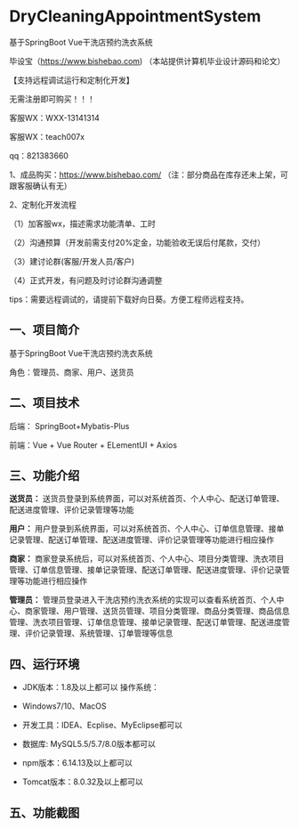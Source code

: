 # DryCleaningAppointmentSystem
 基于SpringBoot Vue干洗店预约洗衣系统

毕设宝（https://www.bishebao.com) （本站提供计算机毕业设计源码和论文）

【支持远程调试运行和定制化开发】

无需注册即可购买！！！

客服WX：WXX-13141314

客服WX：teach007x

qq：821383660


1、成品购买：https://www.bishebao.com/ （注：部分商品在库存还未上架，可跟客服确认有无）

2、定制化开发流程

（1）加客服wx，描述需求功能清单、工时

（2）沟通预算（开发前需支付20%定金，功能验收无误后付尾款，交付）

（3）建讨论群(客服/开发人员/客户)

（4）正式开发，有问题及时讨论群沟通调整

tips：需要远程调试的，请提前下载好向日葵。方便工程师远程支持。

<h2>一、项目简介</h2>
基于SpringBoot Vue干洗店预约洗衣系统

角色：管理员、商家、用户、送货员
<h2>二、项目技术</h2>
<p class="md-end-block md-p"><span class="md-plain">后端： SpringBoot+Mybatis-Plus</span></p>
<p class="md-end-block md-p"><span class="md-plain">前端：Vue + Vue Router + ELementUI + Axios</span></p>

<h2>三、功能介绍</h2>
<div class="markdown-heading" dir="auto">
<div class="markdown-heading" dir="auto">

<strong>送货员：</strong>
送货员登录到系统界面，可以对系统首页、个人中心、配送订单管理、配送进度管理、评价记录管理等功能

<strong>用户：</strong>
用户登录到系统界面，可以对系统首页、个人中心、订单信息管理、接单记录管理、配送订单管理、配送进度管理、评价记录管理等功能进行相应操作

<strong>商家：</strong>
商家登录系统后，可以对系统首页、个人中心、项目分类管理、洗衣项目管理、订单信息管理、接单记录管理、配送订单管理、配送进度管理、评价记录管理等功能进行相应操作

<strong>管理员：</strong>
管理员登录进入干洗店预约洗衣系统的实现可以查看系统首页、个人中心、商家管理、用户管理、送货员管理、项目分类管理、商品分类管理、商品信息管理、洗衣项目管理、订单信息管理、接单记录管理、配送订单管理、配送进度管理、评价记录管理、系统管理、订单管理等信息

</div>
</div>
<h2>四、运行环境</h2>
<ul dir="auto">
 	<li>
<p dir="auto">JDK版本：1.8及以上都可以 操作系统：</p>
</li>
 	<li>
<p dir="auto">Windows7/10、MacOS</p>
</li>
 	<li>
<p dir="auto">开发工具：IDEA、Ecplise、MyEclipse都可以</p>
</li>
 	<li>
<p dir="auto">数据库: MySQL5.5/5.7/8.0版本都可以</p>
</li>
 	<li>
<p dir="auto">npm版本：6.14.13及以上都可以</p>
</li>
 	<li>
<p dir="auto">Tomcat版本：8.0.32及以上都可以</p>
</li>
</ul>
<h2>五、功能截图</h2>
<img class="aligncenter size-full wp-image" src="https://www.bishebao.com/wp-content/uploads/2024/09/基于SpringBoot Vue干洗店预约洗衣系统/result/image_10_2.png" alt="" />
<img class="aligncenter size-full wp-image" src="https://www.bishebao.com/wp-content/uploads/2024/09/基于SpringBoot Vue干洗店预约洗衣系统/result/image_11_3.png" alt="" />
<img class="aligncenter size-full wp-image" src="https://www.bishebao.com/wp-content/uploads/2024/09/基于SpringBoot Vue干洗店预约洗衣系统/result/image_12_4.png" alt="" />
<img class="aligncenter size-full wp-image" src="https://www.bishebao.com/wp-content/uploads/2024/09/基于SpringBoot Vue干洗店预约洗衣系统/result/image_13_5.png" alt="" />
<img class="aligncenter size-full wp-image" src="https://www.bishebao.com/wp-content/uploads/2024/09/基于SpringBoot Vue干洗店预约洗衣系统/result/image_14_6.png" alt="" />
<img class="aligncenter size-full wp-image" src="https://www.bishebao.com/wp-content/uploads/2024/09/基于SpringBoot Vue干洗店预约洗衣系统/result/image_15_7.png" alt="" />
<img class="aligncenter size-full wp-image" src="https://www.bishebao.com/wp-content/uploads/2024/09/基于SpringBoot Vue干洗店预约洗衣系统/result/image_16_8.png" alt="" />
<img class="aligncenter size-full wp-image" src="https://www.bishebao.com/wp-content/uploads/2024/09/基于SpringBoot Vue干洗店预约洗衣系统/result/image_1_1.png" alt="" />
<img class="aligncenter size-full wp-image" src="https://www.bishebao.com/wp-content/uploads/2024/09/基于SpringBoot Vue干洗店预约洗衣系统/result/image_2_9.png" alt="" />
<img class="aligncenter size-full wp-image" src="https://www.bishebao.com/wp-content/uploads/2024/09/基于SpringBoot Vue干洗店预约洗衣系统/result/image_3_10.png" alt="" />
<img class="aligncenter size-full wp-image" src="https://www.bishebao.com/wp-content/uploads/2024/09/基于SpringBoot Vue干洗店预约洗衣系统/result/image_4_11.png" alt="" />
<img class="aligncenter size-full wp-image" src="https://www.bishebao.com/wp-content/uploads/2024/09/基于SpringBoot Vue干洗店预约洗衣系统/result/image_5_12.png" alt="" />
<img class="aligncenter size-full wp-image" src="https://www.bishebao.com/wp-content/uploads/2024/09/基于SpringBoot Vue干洗店预约洗衣系统/result/image_6_13.png" alt="" />
<img class="aligncenter size-full wp-image" src="https://www.bishebao.com/wp-content/uploads/2024/09/基于SpringBoot Vue干洗店预约洗衣系统/result/image_7_14.png" alt="" />
<img class="aligncenter size-full wp-image" src="https://www.bishebao.com/wp-content/uploads/2024/09/基于SpringBoot Vue干洗店预约洗衣系统/result/image_8_15.png" alt="" />
<img class="aligncenter size-full wp-image" src="https://www.bishebao.com/wp-content/uploads/2024/09/基于SpringBoot Vue干洗店预约洗衣系统/result/image_9_16.png" alt="" />